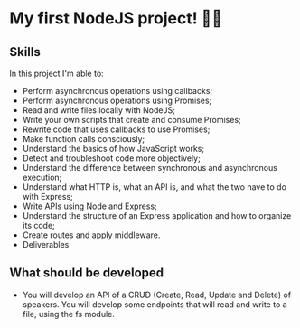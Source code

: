 # My first NodeJS project! 👩‍💻

<h2>Skills</h2>
In this project I'm able to:

- Perform asynchronous operations using callbacks;
- Perform asynchronous operations using Promises;
- Read and write files locally with NodeJS;
- Write your own scripts that create and consume Promises;
- Rewrite code that uses callbacks to use Promises;
- Make function calls consciously;
- Understand the basics of how JavaScript works;
- Detect and troubleshoot code more objectively;
- Understand the difference between synchronous and asynchronous execution;
- Understand what HTTP is, what an API is, and what the two have to do with Express;
- Write APIs using Node and Express;
- Understand the structure of an Express application and how to organize its code;
- Create routes and apply middleware.
- Deliverables

<h2>What should be developed</h2>

- You will develop an API of a CRUD (Create, Read, Update and Delete) of speakers. You will develop some endpoints that will read and write to a file, using the fs module.
